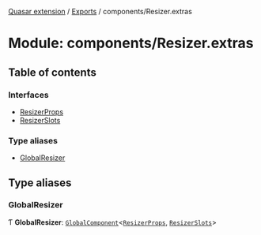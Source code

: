 [Quasar extension](../index.md) / [Exports](../modules.md) / components/Resizer.extras

# Module: components/Resizer.extras

## Table of contents

### Interfaces

- [ResizerProps](../interfaces/components_Resizer_extras.ResizerProps.md)
- [ResizerSlots](../interfaces/components_Resizer_extras.ResizerSlots.md)

### Type aliases

- [GlobalResizer](components_Resizer_extras.md#globalresizer)

## Type aliases

### GlobalResizer

Ƭ **GlobalResizer**: [`GlobalComponent`](../interfaces/components_api.GlobalComponent.md)<[`ResizerProps`](../interfaces/components_Resizer_extras.ResizerProps.md), [`ResizerSlots`](../interfaces/components_Resizer_extras.ResizerSlots.md)\>
